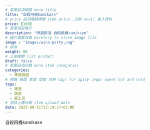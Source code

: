 ```yaml
---
# 菜單品項標題 menu title 
title: "自殺飛機kamikaze"
# price 品項價錢標價 item price ,交給 shell 差入資料
price: [160] 
# 菜單項目簡介 
description: "啤酒調酒 自殺飛機kamikaze"
# 圖片檔案目錄 diretory to store image file
image : "images/wine-party.png"
# 排序
weight: 86 
# 上架開關 list product 
draft: false
# 菜單品項分類 menu item categories 
categories:
  - 啤酒調酒 
# 標籤 辣度 素食 甜食 冷熱 tags for spicy vegan sweet hot and cold 
tags:
  - 啤酒
  - 調酒 
  - 威士忌
# 項目上傳日期 item upload date 
date: 2023-08-11T23:14:57+08:00
---
```


 自殺飛機kamikaze
